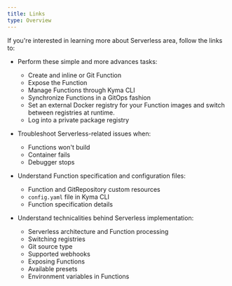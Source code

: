 ```yaml
---
title: Links
type: Overview
---
```


If you're interested in learning more about Serverless area, follow the links to:

- Perform these simple and more advances tasks:

  - Create and inline or Git Function
  - Expose the Function
  - Manage Functions through Kyma CLI
  - Synchronize Functions in a GitOps fashion
  - Set an external Docker registry for your Function images and switch between registries at runtime.
  - Log into a private package registry

- Troubleshoot Serverless-related issues when:

   - Functions won't build
   - Container fails
   - Debugger stops

- Understand Function specification and configuration files:

  - Function and GitRepository custom resources
  - `config.yaml` file in Kyma CLI
  - Function specification details

- Understand technicalities behind Serverless implementation:

  - Serverless architecture and Function processing
  - Switching registries
  - Git source type
  - Supported webhooks
  - Exposing Functions
  - Available presets
  - Environment variables in Functions
